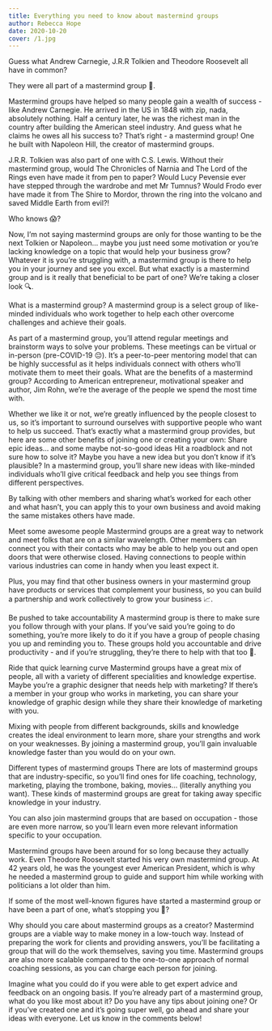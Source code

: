 ```yaml
---
title: Everything you need to know about mastermind groups
author: Rebecca Hope
date: 2020-10-20
cover: /1.jpg
---
```



<!--more-->


Guess what Andrew Carnegie, J.R.R Tolkien and Theodore Roosevelt all have in common? 

They were all part of a mastermind group 🧠. 

Mastermind groups have helped so many people gain a wealth of success - like Andrew Carnegie. He arrived in the US in 1848 with zip, nada, absolutely nothing. Half a century later, he was the richest man in the country after building the American steel industry. And guess what he claims he owes all his success to? That’s right - a mastermind group! One he built with Napoleon Hill, the creator of mastermind groups.

J.R.R. Tolkien was also part of one with C.S. Lewis. Without their mastermind group, would The Chronicles of Narnia and The Lord of the Rings even have made it from pen to paper? Would Lucy Pevensie ever have stepped through the wardrobe and met Mr Tumnus? Would Frodo ever have made it from The Shire to Mordor, thrown the ring into the volcano and saved Middle Earth from evil?!  

Who knows 😱?

Now, I’m not saying mastermind groups are only for those wanting to be the next Tolkien or Napoleon… maybe you just need some motivation or you’re lacking knowledge on a topic that would help your business grow? Whatever it is you’re struggling with, a mastermind group is there to help you in your journey and see you excel. But what exactly is a mastermind group and is it really that beneficial to be part of one? We’re taking a closer look 🔍. 
 
What is a mastermind group?
A mastermind group is a select group of like-minded individuals who work together to help each other overcome challenges and achieve their goals. 
 
 
As part of a mastermind group, you’ll attend regular meetings and brainstorm ways to solve your problems. These meetings can be virtual or in-person (pre-COVID-19 😔). It’s a peer-to-peer mentoring model that can be highly successful as it helps individuals connect with others who’ll motivate them to meet their goals.
What are the benefits of a mastermind group?
According to American entrepreneur, motivational speaker and author, Jim Rohn, we’re the average of the people we spend the most time with. 
 
Whether we like it or not, we’re greatly influenced by the people closest to us, so it’s important to surround ourselves with supportive people who want to help us succeed. That’s exactly what a mastermind group provides, but here are some other benefits of joining one or creating your own:
Share epic ideas… and some maybe not-so-good ideas
Hit a roadblock and not sure how to solve it? Maybe you have a new idea but you don’t know if it’s plausible? In a mastermind group, you’ll share new ideas with like-minded individuals who’ll give critical feedback and help you see things from different perspectives. 
 
By talking with other members and sharing what’s worked for each other and what hasn’t, you can apply this to your own business and avoid making the same mistakes others have made.
 
Meet some awesome people
Mastermind groups are a great way to network and meet folks that are on a similar wavelength. Other members can connect you with their contacts who may be able to help you out and open doors that were otherwise closed. Having connections to people within various industries can come in handy when you least expect it.
 
 
Plus, you may find that other business owners in your mastermind group have products or services that complement your business, so you can build a partnership and work collectively to grow your business 📈.
 
 
Be pushed to take accountability
A mastermind group is there to make sure you follow through with your plans. If you’ve said you’re going to do something, you’re more likely to do it if you have a group of people chasing you up and reminding you to. These groups hold you accountable and drive productivity - and if you’re struggling, they’re there to help with that too 🤗.
 
Ride that quick learning curve
Mastermind groups have a great mix of people, all with a variety of different specialities and knowledge expertise. Maybe you’re a graphic designer that needs help with marketing? If there’s a member in your group who works in marketing, you can share your knowledge of graphic design while they share their knowledge of marketing with you. 
 
 
Mixing with people from different backgrounds, skills and knowledge creates the ideal environment to learn more, share your strengths and work on your weaknesses. By joining a mastermind group, you’ll gain invaluable knowledge faster than you would do on your own. 
 
Different types of mastermind groups
There are lots of mastermind groups that are industry-specific, so you’ll find ones for life coaching, technology, marketing, playing the trombone, baking, movies... (literally anything you want). These kinds of mastermind groups are great for taking away specific knowledge in your industry. 
 
You can also join mastermind groups that are based on occupation - those are even more narrow, so you’ll learn even more relevant information specific to your occupation.
 
 
Mastermind groups have been around for so long because they actually work. Even Theodore Roosevelt started his very own mastermind group. At 42 years old, he was the youngest ever American President, which is why he needed a mastermind group to guide and support him while working with politicians a lot older than him. 
 
If some of the most well-known figures have started a mastermind group or have been a part of one, what’s stopping you 🤔?
 
Why should you care about mastermind groups as a creator?
Mastermind groups are a viable way to make money in a low-touch way. Instead of preparing the work for clients and providing answers, you’ll be facilitating a group that will do the work themselves, saving you time. Mastermind groups are also more scalable compared to the one-to-one approach of normal coaching sessions, as you can charge each person for joining. 
 
Imagine what you could do if you were able to get expert advice and feedback on an ongoing basis. If you’re already part of a mastermind group, what do you like most about it? Do you have any tips about joining one? Or if you’ve created one and it’s going super well, go ahead and share your ideas with everyone. Let us know in the comments below!
